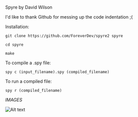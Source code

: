 Spyre by David Wilson

I'd like to thank Github for messing up the code indentation ;(


Installation:

`git clone https://github.com/ForeverDev/spyre2 spyre`

`cd spyre`

`make`


To compile a .spy file:

`spy c (input_filename).spy (compiled_filename)`


To run a compiled file:

`spy r (compiled_filename)`


*IMAGES*

![Alt text](https://i.gyazo.com/e8bd215d9214989fca711174ad09b5c3.png "Code example 1")



